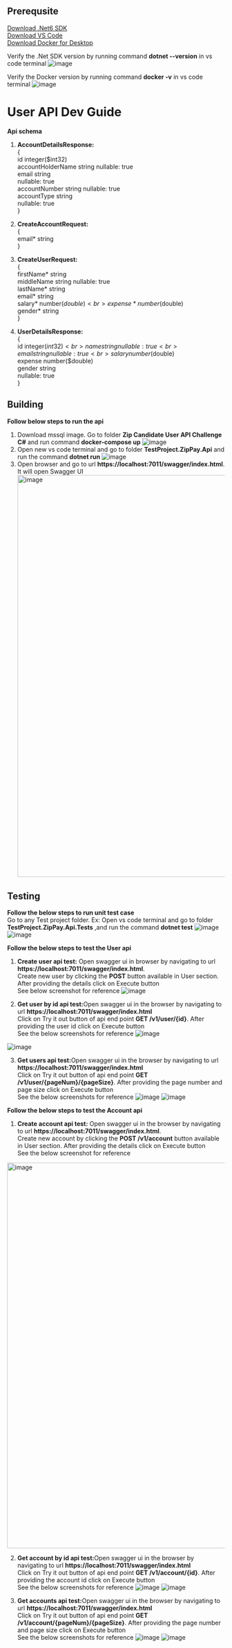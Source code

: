 ## Prerequsite
[Download .Net6 SDK](https://dotnet.microsoft.com/en-us/download/dotnet/6.0)<br/>
[Download VS Code](https://code.visualstudio.com/download)<br/>
[Download Docker for Desktop](https://www.docker.com/products/docker-desktop/)<br/>

Verify the .Net SDK version by running command <b>dotnet --version</b> in vs code terminal
![image](https://user-images.githubusercontent.com/18566830/204452374-9557417a-76c1-482d-adce-4be6bd108092.png)

Verify the Docker version by running command <b> docker -v</b> in vs code terminal
![image](https://user-images.githubusercontent.com/18566830/204451979-d1579c03-117c-434e-be12-50d5e5195971.png)

# User API Dev Guide
<b>Api schema</b><br>
1) <b>AccountDetailsResponse:</b><br>
{<br>
      id integer($int32) <br>
      accountHolderName	string
      nullable: true <br>
      email	string <br>
      nullable: true <br>
      accountNumber string
      nullable: true <br>
      accountType	string <br>
      nullable: true <br>
  }
  
2) <b>CreateAccountRequest:</b><br>
{<br>
    email*	string<br>
}

3) <b>CreateUserRequest:</b><br>
{<br>
    firstName*	string <br>
    middleName	string
    nullable: true <br>
    lastName*	string <br>
    email*	string <br>
    salary*	number($double) <br>
    expense* number($double) <br>
    gender*	string <br>
}

4) <b>UserDetailsResponse:</b><br>
{<br>
    id integer($int32)<br>
    name	string
    nullable: true <br>
    email	string
    nullable: true <br>
    salary	number($double) <br>
    expense	number($double) <br>
    gender	string <br>
    nullable: true <br>
}
## Building
<b>Follow below steps to run the api</b> <br>
1) Download mssql image. Go to folder <b>Zip Candidate User API Challenge C#</b> and run command <b>docker-compose up</b>
  ![image](https://user-images.githubusercontent.com/18566830/204466700-219a9e75-4cf3-4b32-9a1a-9e93e87414da.png)
2) Open new vs code terminal and go to folder <b>TestProject.ZipPay.Api</b> and run the command <b>dotnet run</b>
  ![image](https://user-images.githubusercontent.com/18566830/204467312-3a8d28d5-65fb-413b-b93b-a79503f8e611.png)
3) Open browser and go to url <b>https://localhost:7011/swagger/index.html</b>. It will open Swagger UI
   <img width="931" alt="image" src="https://user-images.githubusercontent.com/18566830/204467743-cc388a8b-3372-4e3d-8d4c-2fb9c6533dcf.png">

## Testing
<b>Follow the below steps to run unit test case</b> <br>
Go to any Test project folder. Ex: Open vs code terminal and go to folder <b>TestProject.ZipPay.Api.Tests</b> ,and run the command <b>dotnet test</b> 
![image](https://user-images.githubusercontent.com/18566830/204468488-af464b98-9ad0-47f7-9a83-cf37506c4073.png)
![image](https://user-images.githubusercontent.com/18566830/204469045-87197f4e-f6b9-434e-8939-91e77e0ac462.png)

<b>Follow the below steps to test the User api</b> <br>
1) <b>Create user api test:</b> Open swagger ui in browser by navigating to url <b>https://localhost:7011/swagger/index.html</b>.<br> Create new user by clicking the <b>POST</b> button available in User section. After providing the details click on Execute button <br>
See below screenshot for reference
  ![image](https://user-images.githubusercontent.com/18566830/204472194-fd7a3743-ba6d-4c79-9606-3aabf9a817d6.png)
 
 2) <b>Get user by id api test:</b>Open swagger ui in the browser by navigating to url <b>https://localhost:7011/swagger/index.html</b><br>
  Click on Try it out button of api end point <b>GET /v1/user/{id}</b>. After providing the user id click on Execute button <br>
  See the below screenshots for reference
  ![image](https://user-images.githubusercontent.com/18566830/204474793-75d79012-415f-4145-8d2f-edec6217cdde.png)

  ![image](https://user-images.githubusercontent.com/18566830/204474565-be956b0b-d557-4aa0-a925-6ecfb288d6f9.png)

  3) <b>Get users api test:</b>Open swagger ui in the browser by navigating to url <b>https://localhost:7011/swagger/index.html</b><br>
  Click on Try it out button of api end point <b>GET /v1/user/{pageNum}/{pageSize}</b>. After providing the page number and page size click on Execute button <br>
  See the below screenshots for reference
  ![image](https://user-images.githubusercontent.com/18566830/204475829-756eab4b-93ef-4c3a-8632-26004d49cf5f.png)
  ![image](https://user-images.githubusercontent.com/18566830/204475968-68c0bf84-f6e1-4356-9cdc-6a6dcc18d39c.png)

<b>Follow the below steps to test the Account api</b> <br>
1) <b>Create account api test:</b> Open swagger ui in the browser by navigating to url <b>https://localhost:7011/swagger/index.html</b>.<br> Create new account by clicking the <b>POST /v1/account</b> button available in User section. After providing the details click on Execute button <br>
See the below screenshot for reference
<img width="893" alt="image" src="https://user-images.githubusercontent.com/18566830/204498609-d24e41a9-b3d5-471c-b90a-44912872104d.png">

 2) <b>Get account by id api test:</b>Open swagger ui in the browser by navigating to url <b>https://localhost:7011/swagger/index.html</b><br>
  Click on Try it out button of api end point <b>GET /v1/account/{id}</b>. After providing the account id click on Execute button <br>
  See the below screenshots for reference
  ![image](https://user-images.githubusercontent.com/18566830/204499169-e162bd72-82d6-4732-bd9c-c28367a11739.png)
  ![image](https://user-images.githubusercontent.com/18566830/204500180-02c06469-8d04-4160-887d-325e7766cbaa.png)

3) <b>Get accounts api test:</b>Open swagger ui in the browser by navigating to url <b>https://localhost:7011/swagger/index.html</b><br>
  Click on Try it out button of api end point <b>GET /v1/account/{pageNum}/{pageSize}</b>. After providing the page number and page size click on Execute button <br>
  See the below screenshots for reference
  ![image](https://user-images.githubusercontent.com/18566830/204500776-6924959a-22be-42a3-8ae3-56e814e0d5ee.png)
  ![image](https://user-images.githubusercontent.com/18566830/204500948-22b319a2-714e-462f-8eff-bcf0ba370c1b.png)
